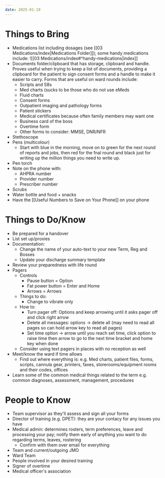 ```yaml
---
date: 2025-01-19
---
```

# Things to Bring
- Medications list including dosages (see [[03 Medications/index|Medications Folder]]); some handy medications include: ![[03 Medications/index#^handy-medications|index]]
- Documents folder/clipboard that has storage, clipboard and handle. Proves useful when trying to keep a list of documents, providing a clipboard for the patient to sign consent forms and a handle to make it easier to carry. Forms that are useful on ward rounds include:
	- Scripts and S8s
	- Med charts (sucks to be those who do not use eMeds
	- Fluid charts
	- Consent forms
	- Outpatient imaging and pathology forms
	- Patient stickers
	- Medical certificates because often family members may want one
	- Business card of the boss
	- Overtime form
	- Other forms to consider: MMSE, DNR/NFR
- Stethoscope
- Pens (multicolour)
	- Start with blue in the morning, move on to green for the next round of reports and jobs, then red for the fnal round and black just for writing up the million things you need to write up.
- Pen torch
- Note on the phone with:
	- AHPRA number
	- Provider number
	- Prescriber number
- Scrubs
- Water bottle and food + snacks
- Have the [[Useful Numbers to Save on Your Phone]] on your phone
# Things to Do/Know
- Be prepared for a handover
- List set up/proxies
- Documentation: 
	- Change the name of your auto-text to your new Term, Reg and Bosses
	- Update your discharge summary template
- Review your preparedness with life round
- Pagers
	- Controls
		- Pause button = Option
		- Fat power button = Enter and Home
		- Arrows = Arrows
	- Things to do:
		- Change to vibrate only
	- How to:
		- Turn pager off: Options and keep arrowing until it asks pager off and click right arrow
		- Delete all messages: options → delete all (may need to read all pages so can hold arrow key to read all pages)
		- Set time option → arrow until you reach set time, click option to raise time then arrow to go to the next time bracket and home key when done
	- Consider using text pagers in places with no reception as well
- Meet/know the ward if time allows
	- Find out where everything is: e.g. Med charts, patient files, forms, scripts, cannula gear, printers, faxes, storerooms/equipment rooms and their codes, offices
- Learn some of the common medical things related to the term e.g. common diagnoses, assessment, management, procedures
# People to Know
- Team supervisor as they'll assess and sign all your forms
- Director of training (e.g. DPET): they are your contacy for any issues you have
- Medical admin: determines rosters, term preferences, leave and processing your pay; notify them early of anything you want to do regarding terms, leaves, rostering
	- Confirm with them over email for everything 
- Team and current/outgoing JMO
- Ward Team
- People involved in your desired training
- Signer of overtime
- Medical officer's association